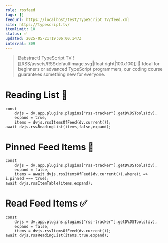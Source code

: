 ```yaml
---
role: rssfeed
tags: []
feedurl: https://localhost/test/TypeScript TV/feed.xml
site: https://typescript.tv/
itemlimit: 10
status: ✅
updated: 2025-05-21T19:06:00.147Z
interval: 809
---
```

> [!abstract] TypeScript TV
> ![[RSS/assets/RSSdefaultImage.svg|float:right|100x100]] 🚀 Ideal for beginners or advanced TypeScript programmers, our coding course guarantees something new for everyone.

# Reading List 📑

~~~dataviewjs
const
	dvjs = dv.app.plugins.plugins["rss-tracker"].getDVJSTools(dv),
	expand = true,
	items = dvjs.rssItemsOfFeed(dv.current());
await dvjs.rssReadingList(items,false,expand);
~~~

# Pinned Feed Items 📍

~~~dataviewjs
const
	dvjs = dv.app.plugins.plugins["rss-tracker"].getDVJSTools(dv),
	expand = false,
	items = await dvjs.rssItemsOfFeed(dv.current()).where(i => i.pinned === true);
await dvjs.rssItemTable(items,expand);
~~~

# Read Feed Items ✅

~~~dataviewjs
const
	dvjs = dv.app.plugins.plugins["rss-tracker"].getDVJSTools(dv),
	expand = false,
	items = dvjs.rssItemsOfFeed(dv.current());
await dvjs.rssReadingList(items,true,expand);
~~~